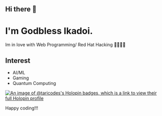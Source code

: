 ## Hi there 👋 <br>
# I'm Godbless Ikadoi.
Im in love with Web Programming/ Red Hat Hacking 👩‍💻👩‍💻 

## Interest 
- AI/ML
- Gaming
- Quantum Computing

[![An image of @taricodes's Holopin badges, which is a link to view their full Holopin profile](https://holopin.me/taricodes)](https://holopin.io/@taricodes)

Happy coding!!!

